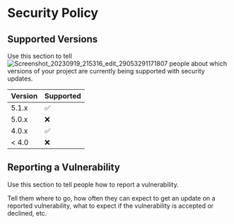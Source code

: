 # Security Policy

## Supported Versions

Use this section to tell ![Screenshot_20230919_215316_edit_29053291171807](https://github.com/smuyyh/JsonViewer/assets/143387831/72433c0e-ba28-417e-b7aa-a34da1d06816)
people about which versions of your project are
currently being supported with security updates.

| Version | Supported          |
| ------- | ------------------ |
| 5.1.x   | :white_check_mark: |
| 5.0.x   | :x:                |
| 4.0.x   | :white_check_mark: |
| < 4.0   | :x:                |

## Reporting a Vulnerability

Use this section to tell people how to report a vulnerability.

Tell them where to go, how often they can expect to get an update on a
reported vulnerability, what to expect if the vulnerability is accepted or
declined, etc.
